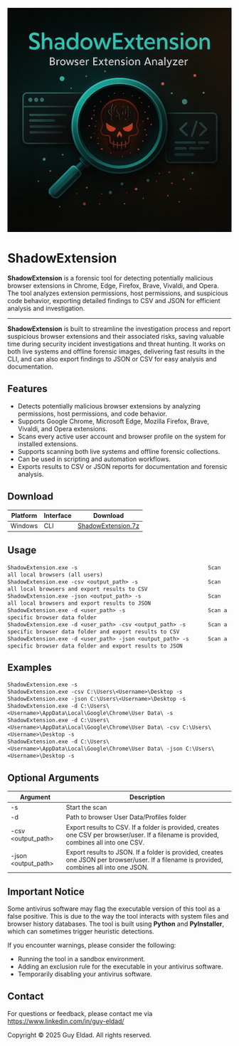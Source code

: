 <p align="center">
  <img src="ShadowExtension.jpg" alt="ShadowExtension Banner" width="700">
</p>

# ShadowExtension

**ShadowExtension** is a forensic tool for detecting potentially malicious browser extensions in Chrome, Edge, Firefox, Brave, Vivaldi, and Opera. The tool analyzes extension permissions, host permissions, and suspicious code behavior, exporting detailed findings to CSV and JSON for efficient analysis and investigation.

---

**ShadowExtension** is built to streamline the investigation process and report suspicious browser extensions and their associated risks, saving valuable time during security incident investigations and threat hunting. It works on both live systems and offline forensic images, delivering fast results in the CLI, and can also export findings to JSON or CSV for easy analysis and documentation.

## Features
- Detects potentially malicious browser extensions by analyzing permissions, host permissions, and code behavior.
- Supports Google Chrome, Microsoft Edge, Mozilla Firefox, Brave, Vivaldi, and Opera extensions.
- Scans every active user account and browser profile on the system for installed extensions.
- Supports scanning both live systems and offline forensic collections.
- Can be used in scripting and automation workflows.
- Exports results to CSV or JSON reports for documentation and forensic analysis.

## Download

| Platform | Interface | Download |
|----------|-----------|----------|
| Windows  | CLI       | [ShadowExtension.7z](./ShadowExtension.7z) |

## Usage
```
ShadowExtension.exe -s                                         Scan all local browsers (all users)
ShadowExtension.exe -csv <output_path> -s                      Scan all local browsers and export results to CSV
ShadowExtension.exe -json <output_path> -s                     Scan all local browsers and export results to JSON
ShadowExtension.exe -d <user_path> -s                          Scan a specific browser data folder
ShadowExtension.exe -d <user_path> -csv <output_path> -s       Scan a specific browser data folder and export results to CSV
ShadowExtension.exe -d <user_path> -json <output_path> -s      Scan a specific browser data folder and export results to JSON
```

## Examples
```
ShadowExtension.exe -s
ShadowExtension.exe -csv C:\Users\<Username>\Desktop -s
ShadowExtension.exe -json C:\Users\<Username>\Desktop -s
ShadowExtension.exe -d C:\Users\<Username>\AppData\Local\Google\Chrome\User Data\ -s
ShadowExtension.exe -d C:\Users\<Username>\AppData\Local\Google\Chrome\User Data\ -csv C:\Users\<Username>\Desktop -s
ShadowExtension.exe -d C:\Users\<Username>\AppData\Local\Google\Chrome\User Data\ -json C:\Users\<Username>\Desktop -s
```
## Optional Arguments

| Argument           | Description                                                                                       |
|--------------------|---------------------------------------------------------------------------------------------------|
| -s                 | Start the scan                                                                                    |
| -d <path>          | Path to browser User Data/Profiles folder                                                         |
| -csv <output_path> | Export results to CSV. If a folder is provided, creates one CSV per browser/user. If a filename is provided, combines all into one CSV. |
| -json <output_path>| Export results to JSON. If a folder is provided, creates one JSON per browser/user. If a filename is provided, combines all into one JSON. |


## Important Notice

Some antivirus software may flag the executable version of this tool as a false positive. This is due to the way the tool interacts with system files and browser history databases. The tool is built using **Python** and **PyInstaller**, which can sometimes trigger heuristic detections.

If you encounter warnings, please consider the following:

- Running the tool in a sandbox environment.
- Adding an exclusion rule for the executable in your antivirus software.
- Temporarily disabling your antivirus software.

## Contact

For questions or feedback, please contact me via https://www.linkedin.com/in/guy-eldad/


Copyright
© 2025 Guy Eldad. All rights reserved.
